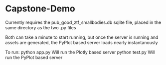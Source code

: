 # Capstone-Demo

Currently requires the pub_good_ztf_smallbodies.db sqlite file, placed in the same directory as the two .py files

Both can take a minute to start running, but once the server is running and assets are generated, the PyPlot based server loads nearly instantanously

To run:
    python app.py
        Will run the Plotly based server
    python test.py
        Will run the PyPlot based server